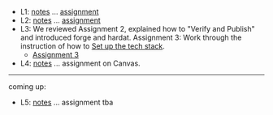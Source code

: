
- L1: [notes](lecture01.md) ... [assignment](assignment01.md)
- L2: [notes](lecture02.md) ... [assignment](assignment02.md)
- L3: We reviewed Assignment 2, explained how to "Verify and Publish" and introduced forge and hardat. Assignment 3: Work through the instruction of how to [Set up the tech stack](https://chapman0-my.sharepoint.com/:p:/g/personal/rkearns_chapman_edu/EVxxMbqeDEZMsdrC5yS8IqkBnwHoZw3HOPr2v74HANpyvg?e=OiaBSI).  
  - [Assignment 3](assignment03.md)
- L4: [notes](./lecture04/lecture04_notes.md) ... assignment on Canvas.

---

coming up:

- L5: [notes](./lecture05/lecture05_notes.md) ... assignment tba [](assignment05.md)

